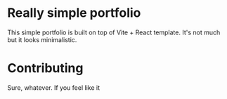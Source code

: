 # Really simple portfolio

This simple portfolio is built on top of Vite + React template.
It's not much but it looks minimalistic.

# Contributing

Sure, whatever. If you feel like it
